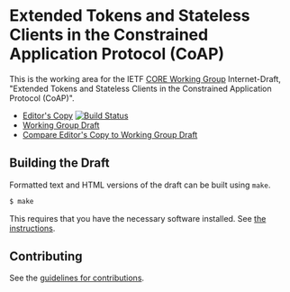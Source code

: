 # Extended Tokens and Stateless Clients in the Constrained Application Protocol (CoAP)

This is the working area for the IETF [CORE Working Group](https://datatracker.ietf.org/wg/core/documents/) Internet-Draft, "Extended Tokens and Stateless Clients in the Constrained Application Protocol (CoAP)".

* [Editor's Copy](https://core-wg.github.io/stateless/#go.draft-ietf-core-stateless.html) [![Build Status](https://travis-ci.org/core-wg/stateless.svg?branch=master)](https://travis-ci.org/core-wg/stateless)
* [Working Group Draft](https://tools.ietf.org/html/draft-ietf-core-stateless)
* [Compare Editor's Copy to Working Group Draft](https://core-wg.github.io/stateless/#go.draft-ietf-core-stateless-latest.diff)

## Building the Draft

Formatted text and HTML versions of the draft can be built using `make`.

```sh
$ make
```

This requires that you have the necessary software installed.  See
[the instructions](https://github.com/martinthomson/i-d-template/blob/master/doc/SETUP.md).


## Contributing

See the
[guidelines for contributions](https://github.com/core-wg/stateless/blob/master/CONTRIBUTING.md).
